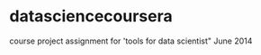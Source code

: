 datasciencecoursera
===================

course project assignment for 'tools for data scientist" June 2014
